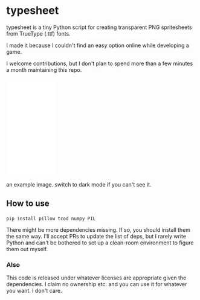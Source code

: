 # typesheet

typesheet is a tiny Python script for creating transparent PNG spritesheets from TrueType (.ttf) fonts.

I made it because I couldn't find an easy option online while developing a game.

I welcome contributions, but I don't plan to spend more than a few minutes a month maintaining this repo.

![an example of a generated image](example.png)

an example image. switch to dark mode if you can't see it.

## How to use

`pip install pillow tcod numpy PIL`

There might be more dependencies missing. If so, you should install them the same way.  I'll accept PRs to update the list of deps, but I rarely write Python and can't be bothered to set up a clean-room environment to figure them out myself.

### Also

This code is released under whatever licenses are appropriate given the dependencies.
I claim no ownership etc. and you can use it for whatever you want. I don't care.
